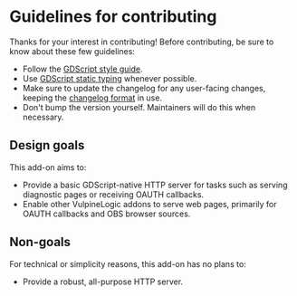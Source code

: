 # Guidelines for contributing

Thanks for your interest in contributing! Before contributing, be sure to know
about these few guidelines:

- Follow the
  [GDScript style guide](https://docs.godotengine.org/en/stable/getting_started/scripting/gdscript/gdscript_styleguide.html).
- Use [GDScript static typing](https://docs.godotengine.org/en/stable/getting_started/scripting/gdscript/static_typing.html) whenever possible.
- Make sure to update the changelog for any user-facing changes, keeping the
  [changelog format](http://keepachangelog.com/en/1.0.0/) in use.
- Don't bump the version yourself. Maintainers will do this when necessary.

## Design goals

This add-on aims to:

- Provide a basic GDScript-native HTTP server for tasks such as serving diagnostic pages or receiving OAUTH callbacks.
- Enable other VulpineLogic addons to serve web pages, primarily for OAUTH callbacks and OBS browser sources.

## Non-goals

For technical or simplicity reasons, this add-on has no plans to:

- Provide a robust, all-purpose HTTP server.

